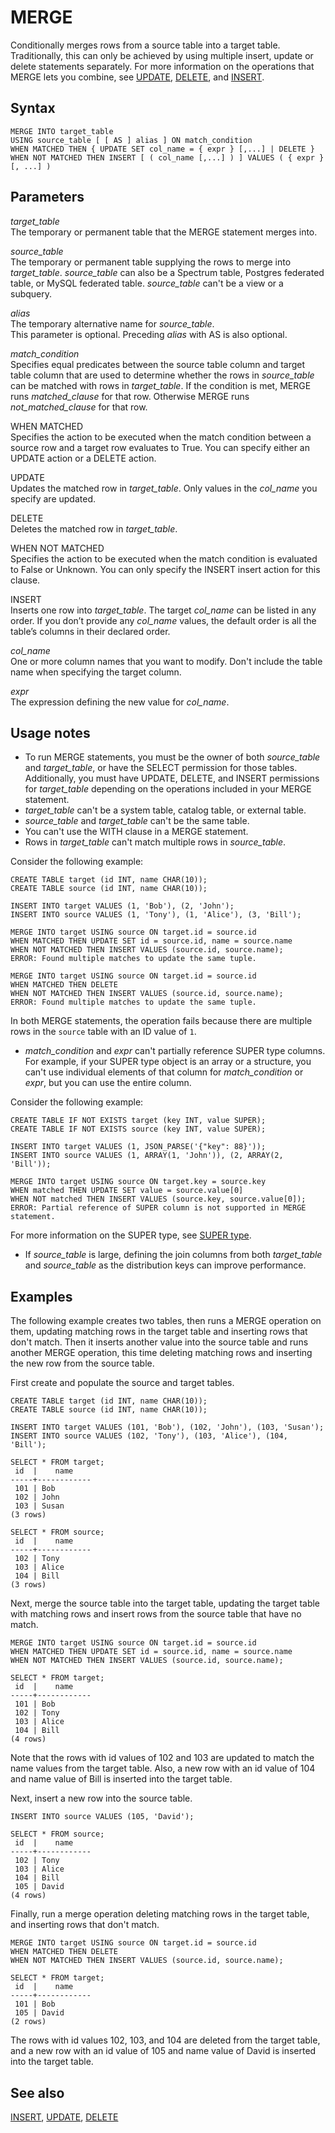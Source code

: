 # MERGE<a name="r_MERGE"></a>

Conditionally merges rows from a source table into a target table\. Traditionally, this can only be achieved by using multiple insert, update or delete statements separately\. For more information on the operations that MERGE lets you combine, see [UPDATE](https://docs.aws.amazon.com/redshift/latest/dg/r_UPDATE.html), [DELETE](https://docs.aws.amazon.com/redshift/latest/dg/r_DELETE.html), and [INSERT](https://docs.aws.amazon.com/redshift/latest/dg/r_INSERT_30.html)\.

## Syntax<a name="r_MERGE-synopsis"></a>

```
MERGE INTO target_table
USING source_table [ [ AS ] alias ] ON match_condition
WHEN MATCHED THEN { UPDATE SET col_name = { expr } [,...] | DELETE }
WHEN NOT MATCHED THEN INSERT [ ( col_name [,...] ) ] VALUES ( { expr } [, ...] )
```

## Parameters<a name="r_MERGE-parameters"></a>

 *target\_table*  
The temporary or permanent table that the MERGE statement merges into\.

 *source\_table*  
The temporary or permanent table supplying the rows to merge into *target\_table*\. *source\_table* can also be a Spectrum table, Postgres federated table, or MySQL federated table\. *source\_table* can't be a view or a subquery\.

 *alias*  
The temporary alternative name for *source\_table*\.  
This parameter is optional\. Preceding *alias* with AS is also optional\.

 *match\_condition*  
Specifies equal predicates between the source table column and target table column that are used to determine whether the rows in *source\_table* can be matched with rows in *target\_table*\. If the condition is met, MERGE runs *matched\_clause* for that row\. Otherwise MERGE runs *not\_matched\_clause* for that row\.

WHEN MATCHED  
 Specifies the action to be executed when the match condition between a source row and a target row evaluates to True\. You can specify either an UPDATE action or a DELETE action\. 

UPDATE  
 Updates the matched row in *target\_table*\. Only values in the *col\_name* you specify are updated\. 

DELETE  
 Deletes the matched row in *target\_table*\. 

WHEN NOT MATCHED  
 Specifies the action to be executed when the match condition is evaluated to False or Unknown\. You can only specify the INSERT insert action for this clause\. 

INSERT  
 Inserts one row into *target\_table*\. The target *col\_name* can be listed in any order\. If you don’t provide any *col\_name* values, the default order is all the table’s columns in their declared order\. 

 *col\_name*  
One or more column names that you want to modify\. Don't include the table name when specifying the target column\.

 *expr*  
The expression defining the new value for *col\_name*\.

## Usage notes<a name="r_MERGE_usage_notes"></a>
+ To run MERGE statements, you must be the owner of both *source\_table* and *target\_table*, or have the SELECT permission for those tables\. Additionally, you must have UPDATE, DELETE, and INSERT permissions for *target\_table* depending on the operations included in your MERGE statement\.
+  *target\_table* can't be a system table, catalog table, or external table\. 
+  *source\_table* and *target\_table* can't be the same table\. 
+  You can't use the WITH clause in a MERGE statement\. 
+  Rows in *target\_table* can't match multiple rows in *source\_table*\. 

  Consider the following example:

  ```
  CREATE TABLE target (id INT, name CHAR(10));
  CREATE TABLE source (id INT, name CHAR(10));
  
  INSERT INTO target VALUES (1, 'Bob'), (2, 'John');
  INSERT INTO source VALUES (1, 'Tony'), (1, 'Alice'), (3, 'Bill');
  
  MERGE INTO target USING source ON target.id = source.id
  WHEN MATCHED THEN UPDATE SET id = source.id, name = source.name
  WHEN NOT MATCHED THEN INSERT VALUES (source.id, source.name);
  ERROR: Found multiple matches to update the same tuple.
  
  MERGE INTO target USING source ON target.id = source.id
  WHEN MATCHED THEN DELETE
  WHEN NOT MATCHED THEN INSERT VALUES (source.id, source.name);
  ERROR: Found multiple matches to update the same tuple.
  ```

  In both MERGE statements, the operation fails because there are multiple rows in the `source` table with an ID value of `1`\.
+  *match\_condition* and *expr* can't partially reference SUPER type columns\. For example, if your SUPER type object is an array or a structure, you can't use individual elements of that column for *match\_condition* or *expr*, but you can use the entire column\. 

  Consider the following example:

  ```
  CREATE TABLE IF NOT EXISTS target (key INT, value SUPER);
  CREATE TABLE IF NOT EXISTS source (key INT, value SUPER);
  
  INSERT INTO target VALUES (1, JSON_PARSE('{"key": 88}'));
  INSERT INTO source VALUES (1, ARRAY(1, 'John')), (2, ARRAY(2, 'Bill'));
  
  MERGE INTO target USING source ON target.key = source.key
  WHEN matched THEN UPDATE SET value = source.value[0]
  WHEN NOT matched THEN INSERT VALUES (source.key, source.value[0]);
  ERROR: Partial reference of SUPER column is not supported in MERGE statement.
  ```

  For more information on the SUPER type, see [ SUPER type](https://docs.aws.amazon.com/redshift/latest/dg/r_SUPER_type.html)\.
+ If *source\_table* is large, defining the join columns from both *target\_table* and *source\_table* as the distribution keys can improve performance\.

## Examples<a name="sub-examples-merge"></a>

The following example creates two tables, then runs a MERGE operation on them, updating matching rows in the target table and inserting rows that don't match\. Then it inserts another value into the source table and runs another MERGE operation, this time deleting matching rows and inserting the new row from the source table\.

First create and populate the source and target tables\.

```
CREATE TABLE target (id INT, name CHAR(10));
CREATE TABLE source (id INT, name CHAR(10));

INSERT INTO target VALUES (101, 'Bob'), (102, 'John'), (103, 'Susan');
INSERT INTO source VALUES (102, 'Tony'), (103, 'Alice'), (104, 'Bill');

SELECT * FROM target;
 id  |    name
-----+------------
 101 | Bob
 102 | John
 103 | Susan
(3 rows)

SELECT * FROM source;
 id  |    name
-----+------------
 102 | Tony
 103 | Alice
 104 | Bill
(3 rows)
```

Next, merge the source table into the target table, updating the target table with matching rows and insert rows from the source table that have no match\.

```
MERGE INTO target USING source ON target.id = source.id
WHEN MATCHED THEN UPDATE SET id = source.id, name = source.name
WHEN NOT MATCHED THEN INSERT VALUES (source.id, source.name);

SELECT * FROM target;
 id  |    name
-----+------------
 101 | Bob
 102 | Tony
 103 | Alice
 104 | Bill
(4 rows)
```

Note that the rows with id values of 102 and 103 are updated to match the name values from the target table\. Also, a new row with an id value of 104 and name value of Bill is inserted into the target table\.

Next, insert a new row into the source table\.

```
INSERT INTO source VALUES (105, 'David');

SELECT * FROM source;
 id  |    name
-----+------------
 102 | Tony
 103 | Alice
 104 | Bill
 105 | David
(4 rows)
```

Finally, run a merge operation deleting matching rows in the target table, and inserting rows that don't match\.

```
MERGE INTO target USING source ON target.id = source.id
WHEN MATCHED THEN DELETE
WHEN NOT MATCHED THEN INSERT VALUES (source.id, source.name);

SELECT * FROM target;
 id  |    name
-----+------------
 101 | Bob
 105 | David
(2 rows)
```

The rows with id values 102, 103, and 104 are deleted from the target table, and a new row with an id value of 105 and name value of David is inserted into the target table\.

## See also<a name="r_MERGE-see-also"></a>

 [INSERT](r_INSERT_30.md), [UPDATE](r_UPDATE.md), [DELETE](r_DELETE.md) 